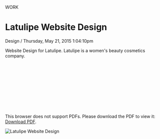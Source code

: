 <p class="type">WORK</p>

# Latulipe Website Design

<p class="meta">Design  /  Thursday, May 21, 2015 1:04:10pm</p>

Website Design for Latulipe. Latulipe is a women's beauty cosmetics company.

<object data="https://farooq-agent.web.app/assets/images/works/details/92-latulipe-website-design/La_Tulipe-Web_Design-proposal.pdf" type="application/pdf" width="" height="">
    <embed src="https://farooq-agent.web.app/assets/images/works/details/92-latulipe-website-design/La_Tulipe-Web_Design-proposal.pdf">
        <p>This browser does not support PDFs. Please download the PDF to view it: <a href="https://farooq-agent.web.app/assets/images/works/details/92-latulipe-website-design/La_Tulipe-Web_Design-proposal.pdf" target="_blank">Download PDF</a>.</p>
    </embed>
</object>

![Latulipe Website Design](https://farooq-agent.web.app/assets/images/works/large/ESVI8BUV_work_image.jpg)
